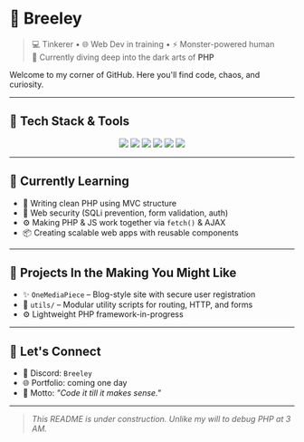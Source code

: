 # 🌌 Breeley

> 💻 Tinkerer • 🌐 Web Dev in training • ⚡ Monster-powered human  
> 🧙 Currently diving deep into the dark arts of **PHP**

Welcome to my corner of GitHub. Here you'll find code, chaos, and curiosity.

---

## 🔧 Tech Stack & Tools

<div align="center">

<img src="https://img.shields.io/badge/HTML5-E34F26?style=for-the-badge&logo=html5&logoColor=white"/>
<img src="https://img.shields.io/badge/CSS3-1572B6?style=for-the-badge&logo=css3&logoColor=white"/>
<img src="https://img.shields.io/badge/JavaScript-F7DF1E?style=for-the-badge&logo=javascript&logoColor=black"/>
<img src="https://img.shields.io/badge/PHP-777BB4?style=for-the-badge&logo=php&logoColor=white"/>
<img src="https://img.shields.io/badge/MySQL-005C84?style=for-the-badge&logo=mysql&logoColor=white"/>
<img src="https://img.shields.io/badge/Apache-D22128?style=for-the-badge&logo=apache&logoColor=white"/>


</div>

---

## 🌱 Currently Learning

- 🧠 Writing clean PHP using MVC structure  
- 🔐 Web security (SQLi prevention, form validation, auth)  
- ⚙️ Making PHP & JS work together via `fetch()` & AJAX  
- 📦 Creating scalable web apps with reusable components

---

## 📂 Projects In the Making You Might Like

- ✨ `OneMediaPiece` – Blog-style site with secure user registration  
- 🧰 `utils/` – Modular utility scripts for routing, HTTP, and forms  
- ⚙️ Lightweight PHP framework-in-progress

---

## 🤝 Let's Connect

- 💬 Discord: `Breeley`
- 🌐 Portfolio: coming one day  
- 🧠 Motto: *"Code it till it makes sense."*

---

> _This README is under construction. Unlike my will to debug PHP at 3 AM._
